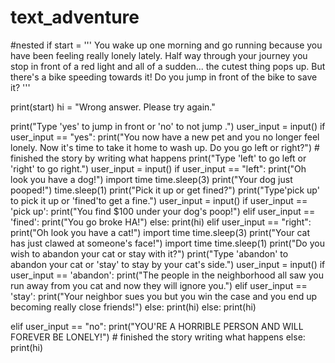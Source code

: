 # text_adventure
#nested if 
start = '''
You wake up one morning and go running because you have been feeling really lonely lately.
Half way through your journey you stop in front of a red light and all of a sudden...
the cutest thing pops up. But there's a bike speeding towards it! Do you jump in front of the bike to save it?
'''


print(start)
hi = "Wrong answer. Please try again."

print("Type 'yes' to jump in front or 'no' to not jump .")
user_input = input()
if user_input == "yes":
    print("You now have a new pet and you no longer feel lonely. Now it's time to take it   home to wash up. Do you go left or right?") # finished the story by writing what happens
    print("Type 'left' to go left or 'right' to go right.")
    user_input = input()
    if user_input == "left":
        print("Oh look you have a dog!")
        import time
        time.sleep(3)
        print("Your dog just pooped!")
        time.sleep(1)
        print("Pick it up or get fined?")
        print("Type'pick up' to pick it up or 'fined'to get a fine.")
        user_input = input()
        if user_input == 'pick up':
                print("You find $100 under your dog's poop!")
        elif user_input == 'fined':
                print("You go broke HA!")
        else:
            print(hi)
    elif user_input == "right":
        print("Oh look you have a cat!")
        import time
        time.sleep(3)
        print("Your cat has just clawed at someone's face!")
        import time
        time.sleep(1)
        print("Do you wish to abandon your cat or stay with it?")
        print("Type 'abandon' to abandon your cat or 'stay' to stay by your cat's side.")
        user_input = input()
        if user_input == 'abandon':
            print("The people in the neighborhood all saw you run away from you cat and now they will ignore you.")
        elif user_input == 'stay':
            print("Your neighbor sues you but you win the case and you end up becoming really close friends!")
        else:
            print(hi)
    else:
        print(hi)


elif user_input == "no":
    print("YOU'RE A HORRIBLE PERSON AND WILL FOREVER BE LONELY!") # finished the story writing what happens
else:
    print(hi)
